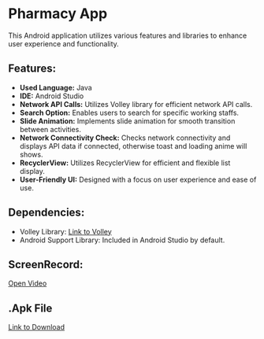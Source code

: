# Pharmacy App 

This Android application utilizes various features and libraries to enhance user experience and functionality.

## Features:

- **Used Language:** Java
- **IDE:** Android Studio
- **Network API Calls:** Utilizes Volley library for efficient network API calls.
- **Search Option:** Enables users to search for specific working staffs.
- **Slide Animation:** Implements slide animation for smooth transition between activities.
- **Network Connectivity Check:** Checks network connectivity and displays API data if connected, otherwise toast and loading anime will shows.
- **RecyclerView:** Utilizes RecyclerView for efficient and flexible list display.
- **User-Friendly UI:** Designed with a focus on user experience and ease of use.

## Dependencies:

- Volley Library: [Link to Volley](https://github.com/google/volley)
- Android Support Library: Included in Android Studio by default.

## ScreenRecord:
[Open Video](https://youtu.be/rf5MMwU9gMA)

## .Apk File
[Link to Download]()
